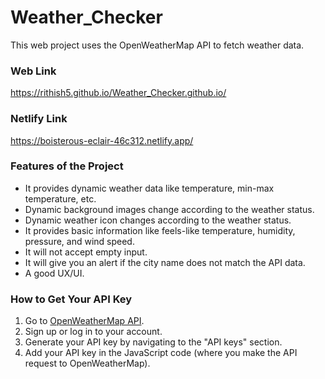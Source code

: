 # Weather_Checker

This web project uses the OpenWeatherMap API to fetch weather data.

### Web Link

https://rithish5.github.io/Weather_Checker.github.io/

### Netlify Link

https://boisterous-eclair-46c312.netlify.app/

### Features of the Project

* It provides dynamic weather data like temperature, min-max temperature, etc.
* Dynamic background images change according to the weather status.
* Dynamic weather icon changes according to the weather status.
* It provides basic information like feels-like temperature, humidity, pressure, and wind speed.
* It will not accept empty input.
* It will give you an alert if the city name does not match the API data.
* A good UX/UI.

### How to Get Your API Key

1. Go to [OpenWeatherMap API](https://rithish5.github.io/Weather_Checker.github.io/).
2. Sign up or log in to your account.
3. Generate your API key by navigating to the "API keys" section.
4. Add your API key in the JavaScript code (where you make the API request to OpenWeatherMap).


